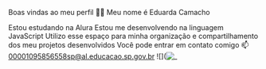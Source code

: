 Boas vindas ao meu perfil 💙💙
Meu nome é Eduarda Camacho

Estou estudando na Alura
Estou me desenvolvendo na linguagem JavaScript
Utilizo esse espaço para minha organização e compartilhamento dos meu projetos desenvolvidos
Você pode entrar em contato comigo 📫
00001095856558sp@al.educacao.sp.gov.br
![](![_](https://github.com/Siixduda/README.md/assets/172069308/49387aad-37e2-4c43-b208-273e7ed9f363)

